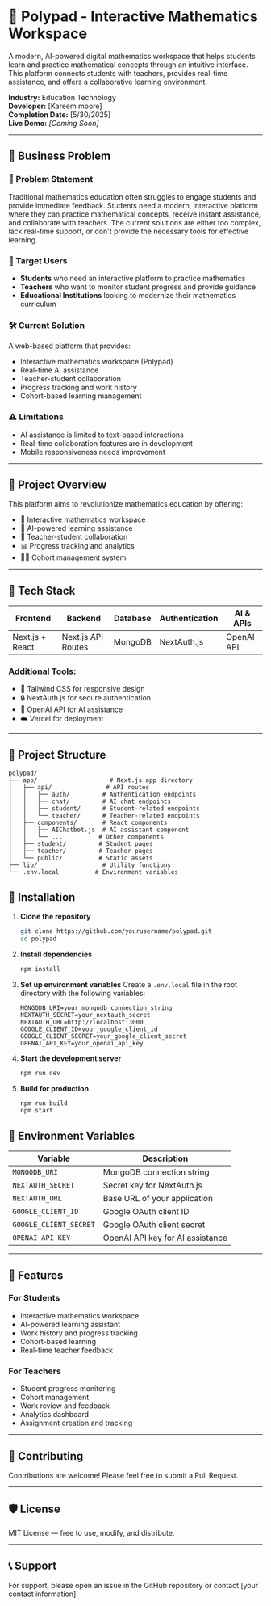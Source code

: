 # 📐 Polypad - Interactive Mathematics Workspace

A modern, AI-powered digital mathematics workspace that helps students learn and practice mathematical concepts through an intuitive interface. This platform connects students with teachers, provides real-time assistance, and offers a collaborative learning environment.

**Industry:** Education Technology  
**Developer:** [Kareem moore]  
**Completion Date:** [5/30/2025]  
**Live Demo:** *[Coming Soon]*

---

## 🧩 Business Problem

### 📝 Problem Statement  
Traditional mathematics education often struggles to engage students and provide immediate feedback. Students need a modern, interactive platform where they can practice mathematical concepts, receive instant assistance, and collaborate with teachers. The current solutions are either too complex, lack real-time support, or don't provide the necessary tools for effective learning.

### 🎯 Target Users  
- **Students** who need an interactive platform to practice mathematics
- **Teachers** who want to monitor student progress and provide guidance
- **Educational Institutions** looking to modernize their mathematics curriculum

### 🛠️ Current Solution  
A web-based platform that provides:
- Interactive mathematics workspace (Polypad)
- Real-time AI assistance
- Teacher-student collaboration
- Progress tracking and work history
- Cohort-based learning management

### ⚠️ Limitations  
- AI assistance is limited to text-based interactions
- Real-time collaboration features are in development
- Mobile responsiveness needs improvement

---

## 🚀 Project Overview

This platform aims to revolutionize mathematics education by offering:

- 🎯 Interactive mathematics workspace
- 🤖 AI-powered learning assistance
- 👥 Teacher-student collaboration
- 📊 Progress tracking and analytics
- 👨‍🏫 Cohort management system

---

## 🔧 Tech Stack

| Frontend         | Backend            | Database | Authentication | AI & APIs   |
|------------------|--------------------|----------|----------------|-------------|
| Next.js + React  | Next.js API Routes | MongoDB  | NextAuth.js    | OpenAI API  |

### Additional Tools:
- 🎨 Tailwind CSS for responsive design
- 🔒 NextAuth.js for secure authentication
- 🤖 OpenAI API for AI assistance
- ☁️ Vercel for deployment

---

## 📁 Project Structure

```
polypad/
├── app/                    # Next.js app directory
│   ├── api/               # API routes
│   │   ├── auth/         # Authentication endpoints
│   │   ├── chat/         # AI chat endpoints
│   │   ├── student/      # Student-related endpoints
│   │   └── teacher/      # Teacher-related endpoints
│   ├── components/       # React components
│   │   ├── AIChatbot.js  # AI assistant component
│   │   └── ...          # Other components
│   ├── student/         # Student pages
│   ├── teacher/         # Teacher pages
│   └── public/          # Static assets
├── lib/                  # Utility functions
└── .env.local          # Environment variables
```

## 🚀 Installation

1. **Clone the repository**
   ```bash
   git clone https://github.com/yourusername/polypad.git
   cd polypad
   ```

2. **Install dependencies**
   ```bash
   npm install
   ```

3. **Set up environment variables**
   Create a `.env.local` file in the root directory with the following variables:
   ```env
   MONGODB_URI=your_mongodb_connection_string
   NEXTAUTH_SECRET=your_nextauth_secret
   NEXTAUTH_URL=http://localhost:3000
   GOOGLE_CLIENT_ID=your_google_client_id
   GOOGLE_CLIENT_SECRET=your_google_client_secret
   OPENAI_API_KEY=your_openai_api_key
   ```

4. **Start the development server**
   ```bash
   npm run dev
   ```

5. **Build for production**
   ```bash
   npm run build
   npm start
   ```

## 🔑 Environment Variables

| Variable | Description |
|----------|-------------|
| `MONGODB_URI` | MongoDB connection string |
| `NEXTAUTH_SECRET` | Secret key for NextAuth.js |
| `NEXTAUTH_URL` | Base URL of your application |
| `GOOGLE_CLIENT_ID` | Google OAuth client ID |
| `GOOGLE_CLIENT_SECRET` | Google OAuth client secret |
| `OPENAI_API_KEY` | OpenAI API key for AI assistance |

---

## 🎯 Features

### For Students
- Interactive mathematics workspace
- AI-powered learning assistant
- Work history and progress tracking
- Cohort-based learning
- Real-time teacher feedback

### For Teachers
- Student progress monitoring
- Cohort management
- Work review and feedback
- Analytics dashboard
- Assignment creation and tracking

---

## 🤝 Contributing

Contributions are welcome! Please feel free to submit a Pull Request.

---

## 🛡️ License

MIT License — free to use, modify, and distribute.

---

## 📞 Support

For support, please open an issue in the GitHub repository or contact [your contact information].